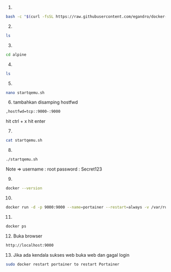 1.
```BASH
bash -c "$(curl -fsSL https://raw.githubusercontent.com/egandro/docker-qemu-arm/master/termux-setup.sh)"
```

2.
```BASH
ls
```

3.
```BASH
cd alpine
```

4.
```BASH
ls
```

5.
```BASH
nano startqemu.sh
```

6. tambahkan disamping hostfwd
```BASH
,hostfwd=tcp::9000-:9000
```
hit ctrl + x hit enter

7.
```BASH
cat startqemu.sh
```

8.
```BASH
./startqemu.sh
```
Note =>
username : root
password : Secret123

9.
```BASH
docker --version
```
10.
```BASH
docker run -d -p 9000:9000 --name=portainer --restart=always -v /var/run/docker.sock:/var/run/docker.sock -v portainer_data:/data portainer/portainer-ce
```

11.
```BASH
docker ps
```

12. Buka browser
```BASH
http://localhost:9000
```

13. Jika ada kendala sukses web buka web dan gagal login
```BASH
sudo docker restart portainer to restart Portainer
```
